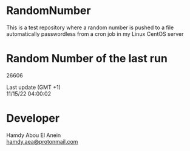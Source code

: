 # RandomNumber    
This is a test repository where a random number is pushed to a file automatically passwordless from a cron job in my Linux CentOS server    
# Random Number of the last run   
26606
      
Last update (GMT +1)    
11/15/22 04:00:02
# Developer    
Hamdy Abou El Anein   
hamdy.aea@protonmail.com
